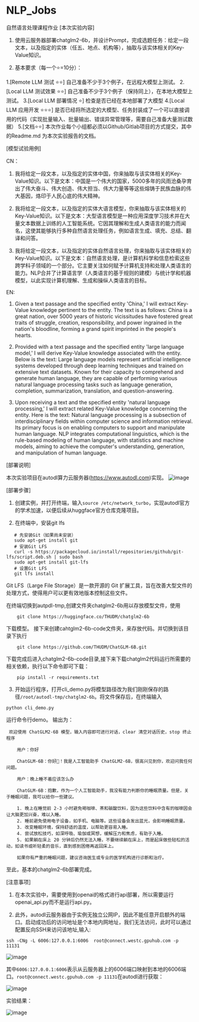 # NLP_Jobs
自然语言处理课程作业
[本次实验内容]

1. 使用云服务器部署chatglm2-6b，并设计Prompt，完成选题任务：给定一段文本，以及指定的实体（任五、地点、机构等），抽取与该实体相关的Key-Value知识。

2. 基本要求（每一个⭐️=10分）：

1.[Remote LLM 测试 ⭐️⭐️]      自己准备不少于3个例子，在远程大模型上测试。
2.[Local LLM 测试效果  ⭐️⭐️]   自己准备不少于3个例子（保持同上），在本地大模型上测试。
3.[Local LLM 部署情况 ⭐️]      检查是否已经在本地部署了大模型
4.[Local LLM 应用开发 ⭐⭐️⭐️]    是否已经将所选定的大模型、任务封装成了一个可以直接调用的代码（实现批量输入、批量输出、错误异常管理等，需要自己准备大量测试数据）
5.[文档⭐️⭐️]                  本次作业每个小组都必须以Github/Gitlab项目的方式提交，其中的Readme.md 为本次实验报告的文档。

[模型试验用例]

CN：
1. 我将给定一段文本，以及指定的实体中国，你来抽取与该实体相关的Key-Value知识。以下是文本：中国是一个伟大的国家，5000多年的风雨沧桑孕育出了伟大奋斗、伟大创造、伟大担当、伟大力量等等这些熔铸于民族血脉的伟大基因，烙印于人民心底的伟大精神。

2. 我将给定一段文本，以及指定的实体大语言模型，你来抽取与该实体相关的Key-Value知识。以下是文本：大型语言模型是一种应用深度学习技术并在大量文本数据上训练的人工智能系统。它因其理解和生成人类语言的能力而闻名，这使其能够执行多种自然语言处理任务，例如语言生成、填充、总结、翻译和问答。

3. 我将给定一段文本，以及指定的实体自然语言处理，你来抽取与该实体相关的Key-Value知识。以下是文本：自然语言处理，是计算机科学和信息检索这些跨学科子领域的一个部分。它主要关注如何赋予计算机支持和处理人类语言的能力。NLP合并了计算语言学（人类语言的基于规则的建模）与统计学和机器模型，以此实现计算机理解、生成和操纵人类语言的目标。

EN:
1. Given a text passage and the specified entity 'China,' I will extract Key-Value knowledge pertinent to the entity. The text is as follows: China is a great nation, over 5000 years of historic vicissitudes have fostered great traits of struggle, creation, responsibility, and power ingrained in the nation's bloodline, forming a grand spirit imprinted in the people's hearts.

2. Provided with a text passage and the specified entity 'large language model,' I will derive Key-Value knowledge associated with the entity. Below is the text: Large language models represent artificial intelligence systems developed through deep learning techniques and trained on extensive text datasets. Known for their capacity to comprehend and generate human language, they are capable of performing various natural language processing tasks such as language generation, completion, summarization, translation, and question-answering.

3. Upon receiving a text and the specified entity 'natural language processing,' I will extract related Key-Value knowledge concerning the entity. Here is the text: Natural language processing is a subsection of interdisciplinary fields within computer science and information retrieval. Its primary focus is on enabling computers to support and manipulate human language. NLP integrates computational linguistics, which is the rule-based modeling of human language, with statistics and machine models, aiming to achieve the computer's understanding, generation, and manipulation of human language.

[部署说明]

本次实验项目在autodl算力云服务器(https://www.autodl.com)实现。
![image](https://github.com/Lotso181/NLP_Jobs/assets/117101606/9c99ec95-2a0e-499a-ba4a-8b295fe67c40)


[部署步骤]

1. 创建实例，并打开终端，输入```source /etc/network_turbo```，实现autodl官方的学术加速，以便后续从huggface官方仓库克隆项目。

2. 在终端中，安装git lfs
```
   # 先安装Git（如果尚未安装）
   sudo apt-get install git
   # 安装Git LFS
   curl -s https://packagecloud.io/install/repositories/github/git-lfs/script.deb.sh | sudo bash
   sudo apt-get install git-lfs
   # 设置Git LFS
   git lfs install
```
Git LFS（Large File Storage）是一款开源的 Git 扩展工具，旨在改善大型文件的处理方式，使得用户可以更有效地版本控制这些文件。

在终端切换到autpdl-tmp,创建文件夹chatglm2-6b用以存放模型文件，使用
```
    git clone https://huggingface.co/THUDM/chatglm2-6b
```
下载模型。
接下来创建cahtglm2-6b-code文件夹，来存放代码。并切换到该目录下执行
```
    git clone https://github.com/THUDM/ChatGLM-6B.git
```
下载完成后进入chatglm2-6b-code目录,接下来下载chatglm2代码运行所需要的相关依赖，执行以下命令即可下载：
```
    pip install -r requirements.txt
```

3. 开始运行程序，打开cli_demo.py将模型路径改为我们刚刚保存的路径```/root/autodl-tmp/chatglm2-6b```。将文件保存后，在终端输入
```
python cli_demo.py
```
运行命令行demo。
输出为：
```
 欢迎使用 ChatGLM2-6B 模型，输入内容即可进行对话，clear 清空对话历史，stop 终止程序

    用户：你好

    ChatGLM-6B：你好👋！我是人工智能助手 ChatGLM2-6B，很高兴见到你，欢迎问我任何问题。

    用户：晚上睡不着应该怎么办

    ChatGLM-6B：抱歉，作为一个人工智能助手，我没有能力判断你的睡眠质量。但是，关于睡眠问题，我可以给你一些建议。

    1. 晚上在睡觉前 2-3 小时避免喝咖啡、茶和碳酸饮料，因为这些饮料中含有的咖啡因会让大脑更加兴奋，难以入睡。
    2. 睡前避免使用电子设备，如手机、电脑等。这些设备会发出蓝光，会影响睡眠质量。
    3. 改变睡眠环境，保持舒适的温度，以帮助更容易入睡。
    4. 尝试放松技巧，如深呼吸、瑜伽或冥想，缓解压力和焦虑，有助于入睡。
    5. 如果躺在床上 20 分钟后仍然无法入睡，不要继续躺在床上，而是起床做些轻松的活动，如读书或听轻柔的音乐，直到感到困倦再返回床上。

    如果你有严重的睡眠问题，建议咨询医生或专业的医学机构进行诊断和治疗。
```
至此，基本的chatglm2-6b部署完成。

[注意事项]

1. 在本次实验中，需要使用到openai的格式进行api部署，所以需要运行openai_api.py而不是运行api.py。

2. 此外，autodl云服务器由于实例无独立公网IP，因此不能任意开启额外的端口。启动成功后的访问地址是个本地内网地址，我们无法访问，此时可以通过配置反向SSH来访问该地址,输入:
```
ssh -CNg -L 6006:127.0.0.1:6006  root@connect.westc.gpuhub.com -p 11131
```
![image](https://github.com/Lotso181/NLP_Jobs/assets/117101606/fc75dd47-2f5f-4ee4-9f38-80d476c2f2e4)


其中```6006:127.0.0.1:6006```表示从云服务器上的6006端口映射到本地的6006端口。```root@connect.westc.gpuhub.com -p 11131```在autodl进行获取：

![image](https://github.com/Lotso181/NLP_Jobs/assets/117101606/ee49f548-1e53-4dd6-b669-795d0042daee)


实验结果：

![image](https://github.com/Lotso181/NLP_Jobs/assets/117101606/d1d8416c-8797-45cf-85fc-72fbc99b0e60)

